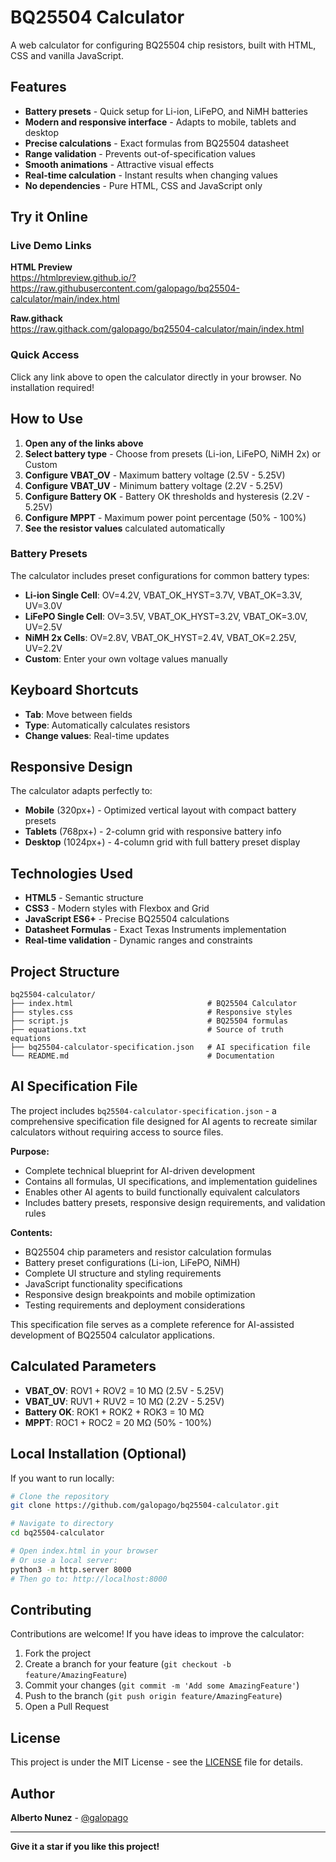 # BQ25504 Calculator

A web calculator for configuring BQ25504 chip resistors, built with HTML, CSS and vanilla JavaScript.

## Features

- **Battery presets** - Quick setup for Li-ion, LiFePO, and NiMH batteries
- **Modern and responsive interface** - Adapts to mobile, tablets and desktop
- **Precise calculations** - Exact formulas from BQ25504 datasheet
- **Range validation** - Prevents out-of-specification values
- **Smooth animations** - Attractive visual effects
- **Real-time calculation** - Instant results when changing values
- **No dependencies** - Pure HTML, CSS and JavaScript only

## Try it Online

### Live Demo Links

**HTML Preview**  
https://htmlpreview.github.io/?https://raw.githubusercontent.com/galopago/bq25504-calculator/main/index.html

**Raw.githack**  
https://raw.githack.com/galopago/bq25504-calculator/main/index.html

### Quick Access
Click any link above to open the calculator directly in your browser. No installation required!

## How to Use

1. **Open any of the links above**
2. **Select battery type** - Choose from presets (Li-ion, LiFePO, NiMH 2x) or Custom
3. **Configure VBAT_OV** - Maximum battery voltage (2.5V - 5.25V)
4. **Configure VBAT_UV** - Minimum battery voltage (2.2V - 5.25V)
5. **Configure Battery OK** - Battery OK thresholds and hysteresis (2.2V - 5.25V)
6. **Configure MPPT** - Maximum power point percentage (50% - 100%)
7. **See the resistor values** calculated automatically

### Battery Presets

The calculator includes preset configurations for common battery types:

- **Li-ion Single Cell**: OV=4.2V, VBAT_OK_HYST=3.7V, VBAT_OK=3.3V, UV=3.0V
- **LiFePO Single Cell**: OV=3.5V, VBAT_OK_HYST=3.2V, VBAT_OK=3.0V, UV=2.5V
- **NiMH 2x Cells**: OV=2.8V, VBAT_OK_HYST=2.4V, VBAT_OK=2.25V, UV=2.2V
- **Custom**: Enter your own voltage values manually

## Keyboard Shortcuts

- **Tab**: Move between fields
- **Type**: Automatically calculates resistors
- **Change values**: Real-time updates

## Responsive Design

The calculator adapts perfectly to:
- **Mobile** (320px+) - Optimized vertical layout with compact battery presets
- **Tablets** (768px+) - 2-column grid with responsive battery info
- **Desktop** (1024px+) - 4-column grid with full battery preset display

## Technologies Used

- **HTML5** - Semantic structure
- **CSS3** - Modern styles with Flexbox and Grid
- **JavaScript ES6+** - Precise BQ25504 calculations
- **Datasheet Formulas** - Exact Texas Instruments implementation
- **Real-time validation** - Dynamic ranges and constraints

## Project Structure

```
bq25504-calculator/
├── index.html                              # BQ25504 Calculator
├── styles.css                              # Responsive styles
├── script.js                               # BQ25504 formulas
├── equations.txt                           # Source of truth equations
├── bq25504-calculator-specification.json   # AI specification file
└── README.md                               # Documentation
```

## AI Specification File

The project includes `bq25504-calculator-specification.json` - a comprehensive specification file designed for AI agents to recreate similar calculators without requiring access to source files.

**Purpose:**
- Complete technical blueprint for AI-driven development
- Contains all formulas, UI specifications, and implementation guidelines
- Enables other AI agents to build functionally equivalent calculators
- Includes battery presets, responsive design requirements, and validation rules

**Contents:**
- BQ25504 chip parameters and resistor calculation formulas
- Battery preset configurations (Li-ion, LiFePO, NiMH)
- Complete UI structure and styling requirements
- JavaScript functionality specifications
- Responsive design breakpoints and mobile optimization
- Testing requirements and deployment considerations

This specification file serves as a complete reference for AI-assisted development of BQ25504 calculator applications.

## Calculated Parameters

- **VBAT_OV**: ROV1 + ROV2 = 10 MΩ (2.5V - 5.25V)
- **VBAT_UV**: RUV1 + RUV2 = 10 MΩ (2.2V - 5.25V)  
- **Battery OK**: ROK1 + ROK2 + ROK3 = 10 MΩ
- **MPPT**: ROC1 + ROC2 = 20 MΩ (50% - 100%)

## Local Installation (Optional)

If you want to run locally:

```bash
# Clone the repository
git clone https://github.com/galopago/bq25504-calculator.git

# Navigate to directory
cd bq25504-calculator

# Open index.html in your browser
# Or use a local server:
python3 -m http.server 8000
# Then go to: http://localhost:8000
```

## Contributing

Contributions are welcome! If you have ideas to improve the calculator:

1. Fork the project
2. Create a branch for your feature (`git checkout -b feature/AmazingFeature`)
3. Commit your changes (`git commit -m 'Add some AmazingFeature'`)
4. Push to the branch (`git push origin feature/AmazingFeature`)
5. Open a Pull Request

## License

This project is under the MIT License - see the [LICENSE](LICENSE) file for details.

## Author

**Alberto Nunez** - [@galopago](https://github.com/galopago)

---

**Give it a star if you like this project!**